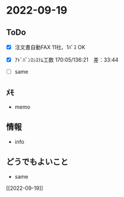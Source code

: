 # 2022-09-19

## ToDo
- [x] 注文書自動FAX 11社、1ﾊﾟｽ OK
- [x] ｱﾄﾞﾊﾞﾝｽｼｽﾃﾑ工数 170:05/136:21　差：33:44
- [ ] same


## ﾒﾓ
- memo


## 情報
- info


## どうでもよいこと
- same


[[2022-09-19]]

